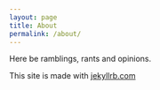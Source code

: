 ```yaml
---
layout: page
title: About
permalink: /about/
---
```

Here be ramblings, rants and opinions.  

This site is made with [jekyllrb.com](http://jekyllrb.com/)
